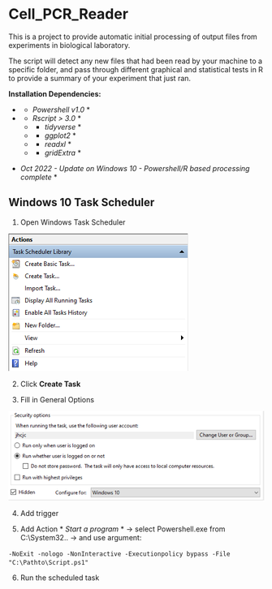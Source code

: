 # Cell_PCR_Reader

This is a project to provide automatic initial processing of output files from experiments in biological laboratory.

The script will detect any new files that had been read by your machine to a specific folder, and pass through different graphical and statistical tests in R to provide a summary of your experiment that just ran.

**Installation Dependencies:**
- * *Powershell v1.0* *
- * *Rscript > 3.0* *
  - * *tidyverse* *
  - * *ggplot2* *
  - * *readxl* *
  - * *gridExtra* *
  

* *Oct 2022 - Update on Windows 10 - Powershell/R based processing complete* *

## Windows 10 Task Scheduler
1) Open Windows Task Scheduler

![Image1](https://raw.githubusercontent.com/jaychoi4830/Cell_PCR_Reader/main/image/Task_Scheduler1.PNG?token=GHSAT0AAAAAABXULXKEY6UW5VEDEOLTUA4WY2ILKLQ)

2) Click **Create Task**

3) Fill in General Options

![Image2](https://raw.githubusercontent.com/jaychoi4830/Cell_PCR_Reader/main/image/Task_Scheduler2.PNG?token=GHSAT0AAAAAABXULXKF3GXIFOCCXB6OG3MKY2ILKWQ)

4) Add trigger

5) Add Action * *Start a program* * -> select Powershell.exe from C:\System32\.. -> and use argument:

``-NoExit -nologo -NonInteractive -Executionpolicy bypass -File "C:\Pathto\Script.ps1"``

6) Run the scheduled task
